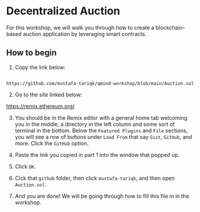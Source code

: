 # Decentralized Auction

For this workshop, we will walk you through how to create a blockchain-based auction application by leveraging smart contracts.


## How to begin

1. Copy the link below:
```

https://github.com/mustafa-tariqk/qmind-workshop/blob/main/Auction.sol

```

2. Go to the site linked below:

https://remix.ethereum.org/

3. You should be in the Remix editor with a general home tab welcoming you in the middle, a directory in the left column and some sort of terminal in the bottom. Below the `Featured Plugins` and `File` sections, you will see a row of buttons under `Load From` that say `Gist`, `GitHub`, and more. Click the `GitHub` option.

4. Paste the link you copied in part 1 into the window that popped up.

5. Click `OK`.

6. Cick that `github` folder, then click `mustafa-tariqk`, and then open `Auction.sol`.

7. And you are done! We will be going through how to fill this file in in the workshop.
